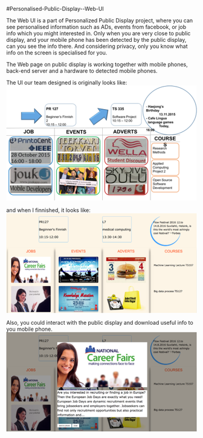 #Personalised-Public-Display--Web-UI

The Web UI is a part of Personalized Public Display project, where you can see personalised information such as ADs, events from facebook, or job info which you might interested in. Only when you are very close to public display, and your mobile phone has been detected by the public display, can you see the info there. And considering privacy, only you know what info on the screen is specialised for you.

The Web page on public display is working together with mobile phones, back-end server and a hardware to detected mobile phones.

The UI our team designed is originally looks like:
![alt tag](https://github.com/yifeizuo/screenshots/blob/master/Picture1.png)

and when I finnished, it looks like:
![alt tag](https://github.com/yifeizuo/screenshots/blob/master/Personalized%20Display.png)

Also, you could interact with the public display and download useful info to you mobile phone.
![alt tag](https://github.com/yifeizuo/screenshots/blob/master/Personalized%20Display%20job.png)
